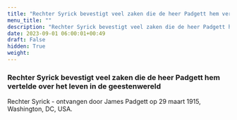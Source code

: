 ```yaml
---
title: "Rechter Syrick bevestigt veel zaken die de heer Padgett hem vertelde over het leven in de geestenwereld"
menu_title: ""
description: "Rechter Syrick bevestigt veel zaken die de heer Padgett hem vertelde over het leven in de geestenwereld"
date: 2023-09-01 06:00:01+00:49
draft: False
hidden: True
weight:
---
```

### Rechter Syrick bevestigt veel zaken die de heer Padgett hem vertelde over het leven in de geestenwereld

Rechter Syrick - ontvangen door James Padgett op 29 maart 1915, Washington, DC, USA.
